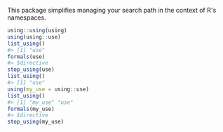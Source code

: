 
<!-- README.md is generated from README.Rmd. Please edit that file -->
This package simplifies managing your search path in the context of R's namespaces.

``` r
using::using(using)
using(using::use)
list_using()
#> [1] "use"
formals(use)
#> $directive
stop_using(use)
list_using()
#> [1] "use"
using(my_use = using::use)
list_using()
#> [1] "my_use" "use"
formals(my_use)
#> $directive
stop_using(my_use)
```
